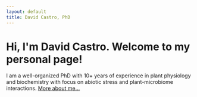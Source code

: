 ```yaml
---
layout: default
title: David Castro, PhD
---
```

<div class="blurb">
	<h1>Hi, I'm David Castro. Welcome to my personal page!</h1>
	<p>I am a well-organized PhD with 10+ years of experience in plant physiology and biochemistry with focus on abiotic stress and plant-microbiome interactions. <a href="/about">More about me...</a></p>
</div><!-- /.blurb -->
